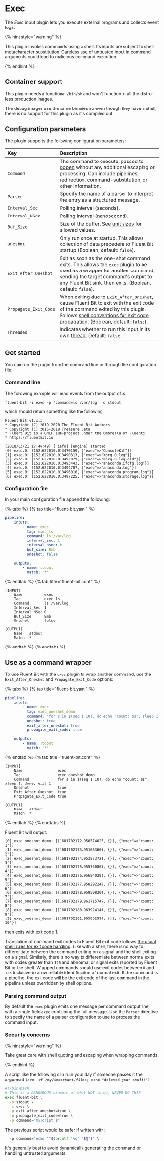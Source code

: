 # Exec

The _Exec_ input plugin lets you execute external programs and collects event logs.

{% hint style="warning" %}

This plugin invokes commands using a shell. Its inputs are subject to shell metacharacter substitution. Careless use of untrusted input in command arguments could lead to malicious command execution.

{% endhint %}

## Container support

This plugin needs a functional `/bin/sh` and won't function in all the distro-less production images.

The debug images use the same binaries so even though they have a shell, there is no support for this plugin as it's compiled out.

## Configuration parameters

The plugin supports the following configuration parameters:

| Key | Description |
| :--- | :--- |
| `Command` | The command to execute, passed to [popen](https://man7.org/linux/man-pages/man3/popen.3.html) without any additional escaping or processing. Can include pipelines, redirection, command-substitution, or other information. |
| `Parser` | Specify the name of a parser to interpret the entry as a structured message. |
| `Interval_Sec` | Polling interval (seconds). |
| `Interval_NSec` | Polling interval (nanosecond). |
| `Buf_Size` | Size of the buffer. See [unit sizes](../../administration/configuring-fluent-bit/unit-sizes.md) for allowed values. |
| `Oneshot` | Only run once at startup. This allows collection of data precedent to Fluent Bit startup (Boolean, default: `false`). |
| `Exit_After_Oneshot` | Exit as soon as the one-shot command exits. This allows the `exec` plugin to be used as a wrapper for another command, sending the target command's output to any Fluent Bit sink, then exits. (Boolean, default: `false`). |
| `Propagate_Exit_Code` | When exiting due to `Exit_After_Oneshot`, cause Fluent Bit to exit with the exit code of the command exited by this plugin. Follows [shell conventions for exit code propagation](https://www.gnu.org/software/bash/manual/html_node/Exit-Status.html). (Boolean, default: `false`). |
| `Threaded` | Indicates whether to run this input in its own [thread](../../administration/multithreading.md#inputs). Default: `false`. |

## Get started

You can run the plugin from the command line or through the configuration file:

### Command line

The following example will read events from the output of _ls_.

```shell
fluent-bit -i exec -p 'command=ls /var/log' -o stdout
```

which should return something like the following:

```text
Fluent Bit v1.x.x
* Copyright (C) 2019-2020 The Fluent Bit Authors
* Copyright (C) 2015-2018 Treasure Data
* Fluent Bit is a CNCF sub-project under the umbrella of Fluentd
* https://fluentbit.io

[2018/03/21 17:46:49] [ info] [engine] started
[0] exec.0: [1521622010.013470159, {"exec"=>"ConsoleKit"}]
[1] exec.0: [1521622010.013490313, {"exec"=>"Xorg.0.log"}]
[2] exec.0: [1521622010.013492079, {"exec"=>"Xorg.0.log.old"}]
[3] exec.0: [1521622010.013493443, {"exec"=>"anaconda.ifcfg.log"}]
[4] exec.0: [1521622010.013494707, {"exec"=>"anaconda.log"}]
[5] exec.0: [1521622010.013496016, {"exec"=>"anaconda.program.log"}]
[6] exec.0: [1521622010.013497225, {"exec"=>"anaconda.storage.log"}]
```

### Configuration file

In your main configuration file append the following:

{% tabs %}
{% tab title="fluent-bit.yaml" %}

```yaml
pipeline:
    inputs:
        - name: exec
          tag: exec_ls
          command: ls /var/log
          interval_sec: 1
          interval_nsec: 0
          buf_size: 8mb
          oneshot: false

    outputs:
        - name: stdout
          match: '*'
```

{% endtab %}
{% tab title="fluent-bit.conf" %}

```text
[INPUT]
    Name          exec
    Tag           exec_ls
    Command       ls /var/log
    Interval_Sec  1
    Interval_NSec 0
    Buf_Size      8mb
    Oneshot       false

[OUTPUT]
    Name   stdout
    Match  *
```

{% endtab %}
{% endtabs %}

## Use as a command wrapper

To use Fluent Bit with the `exec` plugin to wrap another command, use the `Exit_After_Oneshot` and `Propagate_Exit_Code` options:

{% tabs %}
{% tab title="fluent-bit.yaml" %}

```yaml
pipeline:
    inputs:
        - name: exec
          tag: exec_oneshot_demo
          command: 'for s in $(seq 1 10); do echo "count: $s"; sleep 1; done; exit 1'
          oneshot: true
          exit_after_oneshot: true
          propagate_exit_code: true

    outputs:
        - name: stdout
          match: '*'
```

{% endtab %}
{% tab title="fluent-bit.conf" %}

```text
[INPUT]
    Name                exec
    Tag                 exec_oneshot_demo
    Command             for s in $(seq 1 10); do echo "count: $s"; sleep 1; done; exit 1
    Oneshot             true
    Exit_After_Oneshot  true
    Propagate_Exit_Code true

[OUTPUT]
    Name   stdout
    Match  *
```

{% endtab %}
{% endtabs %}

Fluent Bit will output:

```text
[0] exec_oneshot_demo: [[1681702172.950574027, {}], {"exec"=>"count: 1"}]
[1] exec_oneshot_demo: [[1681702173.951663666, {}], {"exec"=>"count: 2"}]
[2] exec_oneshot_demo: [[1681702174.953873724, {}], {"exec"=>"count: 3"}]
[3] exec_oneshot_demo: [[1681702175.955760865, {}], {"exec"=>"count: 4"}]
[4] exec_oneshot_demo: [[1681702176.956840282, {}], {"exec"=>"count: 5"}]
[5] exec_oneshot_demo: [[1681702177.958292246, {}], {"exec"=>"count: 6"}]
[6] exec_oneshot_demo: [[1681702178.959508200, {}], {"exec"=>"count: 7"}]
[7] exec_oneshot_demo: [[1681702179.961715745, {}], {"exec"=>"count: 8"}]
[8] exec_oneshot_demo: [[1681702180.963924140, {}], {"exec"=>"count: 9"}]
[9] exec_oneshot_demo: [[1681702181.965852990, {}], {"exec"=>"count: 10"}]
```

then exits with exit code 1.

Translation of command exit codes to Fluent Bit exit code follows [the usual shell rules for exit code handling](https://www.gnu.org/software/bash/manual/html_node/Exit-Status.html). Like with a shell, there is no way to differentiate between the command exiting on a signal and the shell exiting on a signal. Similarly, there is no way to differentiate between normal exits with codes greater than `125` and abnormal or signal exits reported by Fluent Bit or the shell. Wrapped commands should use exit codes between `0` and `125` inclusive to allow reliable identification of normal exit. If the command is a pipeline, the exit code will be the exit code of the last command in the pipeline unless overridden by shell options.

### Parsing command output

By default the `exec` plugin emits one message per command output line, with a single field `exec` containing the full message. Use the `Parser` directive to specify the name of a parser configuration to use to process the command input.

### Security concerns

{% hint style="warning" %}

Take great care with shell quoting and escaping when wrapping commands.

{% endhint %}

A script like the following can ruin your day if someone passes it the argument `$(rm -rf /my/important/files; echo "deleted your stuff!")'`

```bash
#!/bin/bash
# This is a DANGEROUS example of what NOT to do, NEVER DO THIS
exec fluent-bit \
  -o stdout \
  -i exec \
  -p exit_after_oneshot=true \
  -p propagate_exit_code=true \
  -p command='myscript $*'
```

The previous script would be safer if written with:

```bash
  -p command='echo '"$(printf '%q' "$@")" \
```

It's generally best to avoid dynamically generating the command or handling untrusted arguments.